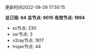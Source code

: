 更新时间2022-08-28 17:50:15

**总订阅: 64**
**总节点: 9015**
**有效节点: 1894**
- ss节点: 230
- ssr节点: 3
- v2ray节点: 1617
- trojan节点: 44
